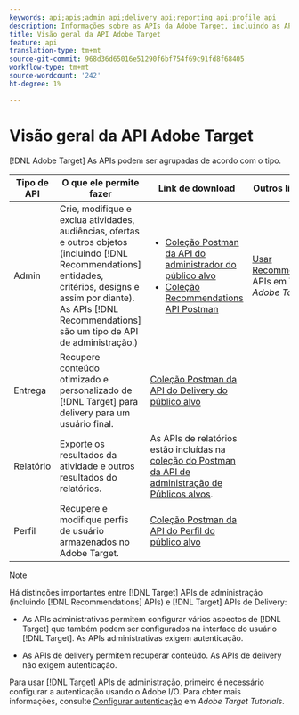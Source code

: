 ```yaml
---
keywords: api;apis;admin api;delivery api;reporting api;profile api
description: Informações sobre as APIs da Adobe Target, incluindo as APIs de Admin, Delivery, Relatórios e Perfil.
title: Visão geral da API Adobe Target
feature: api
translation-type: tm+mt
source-git-commit: 968d36d65016e51290f6bf754f69c91fd8f68405
workflow-type: tm+mt
source-wordcount: '242'
ht-degree: 1%

---
```



# Visão geral da API Adobe Target

[!DNL Adobe Target] As APIs podem ser agrupadas de acordo com o tipo.

| Tipo de API | O que ele permite fazer | Link de download | Outros links úteis |
| --- | --- | --- |--- |
| Admin | Crie, modifique e exclua atividades, audiências, ofertas e outros objetos (incluindo [!DNL Recommendations] entidades, critérios, designs e assim por diante). As APIs [!DNL Recommendations] são um tipo de API de administração.) | <UL><li>[Coleção Postman da API do administrador do público alvo](https://developers.adobetarget.com/api/#admin-postman-collection)</li><li>[Coleção Recommendations API Postman](https://developers.adobetarget.com/api/recommendations/#section/Postman)</li></ul> | [Usar Recommendations ](https://experienceleague.adobe.com/docs/target-learn/recommendations-api-tutorial/recs-api-overview.html) APIs em Tutorials  *Adobe Target* |
| Entrega | Recupere conteúdo otimizado e personalizado de [!DNL Target] para delivery para um usuário final. | [Coleção Postman da API do Delivery do público alvo](https://developers.adobetarget.com/api/delivery-api/#section/Getting-Started/Postman-Collection) |  |
| Relatório | Exporte os resultados da atividade e outros resultados do relatórios. | As APIs de relatórios estão incluídas na [coleção do Postman da API de administração de Públicos alvos](https://developers.adobetarget.com/api/#admin-postman-collection). |  |
| Perfil | Recupere e modifique perfis de usuário armazenados no Adobe Target. | [Coleção Postman da API do Perfil do público alvo](https://developers.adobetarget.com/api/#profiles) |  |

>[!NOTE]
>
>Há distinções importantes entre [!DNL Target] APIs de administração (incluindo [!DNL Recommendations] APIs) e [!DNL Target] APIs de Delivery:
>
>* As APIs administrativas permitem configurar vários aspectos de [!DNL Target] que também podem ser configurados na interface do usuário [!DNL Target]. As APIs administrativas exigem autenticação.
   >
   >
* As APIs de delivery permitem recuperar conteúdo. As APIs de delivery não exigem autenticação.
>
>
Para usar [!DNL Target] APIs de administração, primeiro é necessário configurar a autenticação usando o Adobe I/O. Para obter mais informações, consulte [Configurar autenticação](https://experienceleague.adobe.com/docs/target-learn/tutorials/apis/configure-io-target-integration.html) em *Adobe Target Tutorials*.
